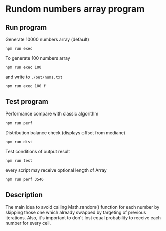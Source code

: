 # Rundom numbers array program
## Run program
Generate 10000 numbers array (default)
```sh
npm run exec
```
To generate 100 numbers array
```sh
npm run exec 100
```
and write to `./out/nums.txt`
```sh
npm run exec 100 f
```
## Test program
Performance compare with classic algorithm
```sh
npm run perf
```
Distribution balance check (displays offset from mediane)
```sh
npm run dist
```
Test conditions of output result
```sh
npm run test
```
every script may receive optional length of Array
```sh
npm run perf 3546
```

## Description
The main idea to avoid calling Math.random() function for each number by skipping those one which already swapped by targeting of previous iterations.
Also, it's important to don't lost equal probability to receive each number for every cell.